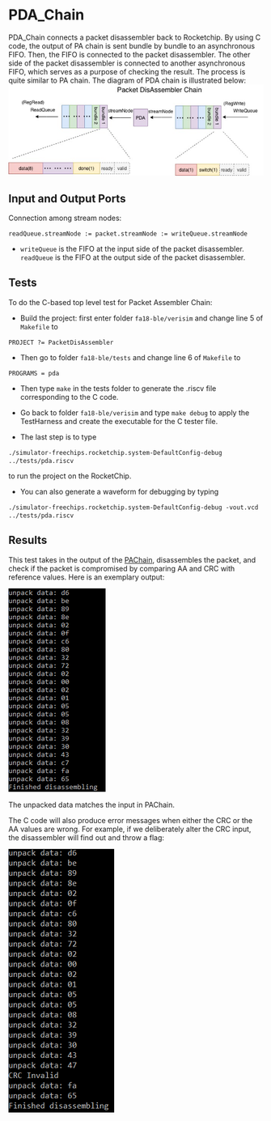 ﻿# PDA_Chain
 PDA_Chain connects a packet disassembler back to Rocketchip. By using C code, the output of PA chain is sent bundle by bundle to an asynchronous FIFO. Then, the FIFO is connected to the packet disassembler. The other side of the packet disassembler is connected to another asynchronous FIFO, which serves as a purpose of checking the result. The process is quite similar to PA chain. The diagram of PDA chain is illustrated below:
 ![blockDiagram](image/pda_chain.jpg)
 
 ## Input and Output Ports
Connection among stream nodes:
```
readQueue.streamNode := packet.streamNode := writeQueue.streamNode
```
* `writeQueue` is the FIFO at the input side of the packet disassembler. `readQueue` is the FIFO at the output side of the packet disassembler. 

## Tests
To do the C-based top level test for Packet Assembler Chain:
* Build the project: first enter folder `fa18-ble/verisim` and change line 5 of ``Makefile`` to 
```
PROJECT ?= PacketDisAssembler
```
* Then go to folder `fa18-ble/tests` and change line 6 of ``Makefile`` to 
```
PROGRAMS = pda
```
* Then type `make` in the tests folder to generate the .riscv file corresponding to the C code.

* Go back to folder `fa18-ble/verisim` and type `make debug` to apply the TestHarness and create the executable for the C tester file.
* The last step is to type 
```
./simulator-freechips.rocketchip.system-DefaultConfig-debug ../tests/pda.riscv
```
to run the project on the RocketChip.
* You can also generate a waveform for debugging by typing 
```
./simulator-freechips.rocketchip.system-DefaultConfig-debug -vout.vcd ../tests/pda.riscv
```

## Results
This test takes in the output of the [PAChain](https://github.com/ucberkeley-ee290c/fa18-ble/tree/master/doc/pa_chain.md), disassembles the packet, and check if the packet is compromised by comparing AA and CRC with reference values. 
Here is an exemplary output:

![right](image/pda_right.png)

The unpacked data matches the input in PAChain.

The C code will also produce error messages when either the CRC or the AA values are wrong. For example, if we deliberately alter the CRC input, the disassembler will find out and throw a flag:

![wrong](image/disassembler_wrong.png)

